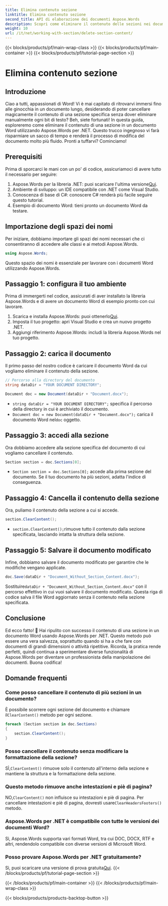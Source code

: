 ```yaml
---
title: Elimina contenuto sezione
linktitle: Elimina contenuto sezione
second_title: API di elaborazione dei documenti Aspose.Words
description: Scopri come eliminare il contenuto delle sezioni nei documenti Word usando Aspose.Words per .NET. Questa guida passo passo assicura una gestione efficiente dei documenti.
weight: 10
url: /it/net/working-with-section/delete-section-content/
---
```


{{< blocks/products/pf/main-wrap-class >}}
{{< blocks/products/pf/main-container >}}
{{< blocks/products/pf/tutorial-page-section >}}

# Elimina contenuto sezione

## Introduzione

Ciao a tutti, appassionati di Word! Vi è mai capitato di ritrovarvi immersi fino alle ginocchia in un documento lungo, desiderando di poter cancellare magicamente il contenuto di una sezione specifica senza dover eliminare manualmente ogni bit di testo? Beh, siete fortunati! In questa guida, esploreremo come eliminare il contenuto di una sezione in un documento Word utilizzando Aspose.Words per .NET. Questo trucco ingegnoso vi farà risparmiare un sacco di tempo e renderà il processo di modifica del documento molto più fluido. Pronti a tuffarvi? Cominciamo!

## Prerequisiti

Prima di sporcarci le mani con un po' di codice, assicuriamoci di avere tutto il necessario per seguire:

1.  Aspose.Words per la libreria .NET: puoi scaricare l'ultima versione[Qui](https://releases.aspose.com/words/net/).
2. Ambiente di sviluppo: un IDE compatibile con .NET come Visual Studio.
3. Conoscenza di base di C#: conoscere C# renderà più facile seguire questo tutorial.
4. Esempio di documento Word: tieni pronto un documento Word da testare.

## Importazione degli spazi dei nomi

Per iniziare, dobbiamo importare gli spazi dei nomi necessari che ci consentiranno di accedere alle classi e ai metodi Aspose.Words.

```csharp
using Aspose.Words;
```

Questo spazio dei nomi è essenziale per lavorare con i documenti Word utilizzando Aspose.Words.

## Passaggio 1: configura il tuo ambiente

Prima di immergerti nel codice, assicurati di aver installato la libreria Aspose.Words e di avere un documento Word di esempio pronto con cui lavorare.

1.  Scarica e installa Aspose.Words: puoi ottenerlo[Qui](https://releases.aspose.com/words/net/).
2. Imposta il tuo progetto: apri Visual Studio e crea un nuovo progetto .NET.
3. Aggiungi riferimento Aspose.Words: includi la libreria Aspose.Words nel tuo progetto.

## Passaggio 2: carica il documento

Il primo passo del nostro codice è caricare il documento Word da cui vogliamo eliminare il contenuto della sezione.

```csharp
// Percorso alla directory del documento
string dataDir = "YOUR DOCUMENT DIRECTORY";

Document doc = new Document(dataDir + "Document.docx");
```

- `string dataDir = "YOUR DOCUMENT DIRECTORY";` specifica il percorso della directory in cui è archiviato il documento.
- `Document doc = new Document(dataDir + "Document.docx");` carica il documento Word nel`doc` oggetto.

## Passaggio 3: accedi alla sezione

Ora dobbiamo accedere alla sezione specifica del documento di cui vogliamo cancellare il contenuto.

```csharp
Section section = doc.Sections[0];
```

- `Section section = doc.Sections[0];` accede alla prima sezione del documento. Se il tuo documento ha più sezioni, adatta l'indice di conseguenza.

## Passaggio 4: Cancella il contenuto della sezione

Ora, puliamo il contenuto della sezione a cui si accede.

```csharp
section.ClearContent();
```

- `section.ClearContent();`rimuove tutto il contenuto dalla sezione specificata, lasciando intatta la struttura della sezione.

## Passaggio 5: Salvare il documento modificato

Infine, dobbiamo salvare il documento modificato per garantire che le modifiche vengano applicate.

```csharp
doc.Save(dataDir + "Document_Without_Section_Content.docx");
```

 Sostituire`dataDir + "Document_Without_Section_Content.docx"` con il percorso effettivo in cui vuoi salvare il documento modificato. Questa riga di codice salva il file Word aggiornato senza il contenuto nella sezione specificata.

## Conclusione

Ed ecco fatto! 🎉 Hai ripulito con successo il contenuto di una sezione in un documento Word usando Aspose.Words per .NET. Questo metodo può essere una vera salvezza, soprattutto quando si ha a che fare con documenti di grandi dimensioni o attività ripetitive. Ricorda, la pratica rende perfetti, quindi continua a sperimentare diverse funzionalità di Aspose.Words per diventare un professionista della manipolazione dei documenti. Buona codifica!

## Domande frequenti

### Come posso cancellare il contenuto di più sezioni in un documento?

 È possibile scorrere ogni sezione del documento e chiamare il`ClearContent()` metodo per ogni sezione.

```csharp
foreach (Section section in doc.Sections)
{
    section.ClearContent();
}
```

### Posso cancellare il contenuto senza modificare la formattazione della sezione?

 SÌ,`ClearContent()` rimuove solo il contenuto all'interno della sezione e mantiene la struttura e la formattazione della sezione.

### Questo metodo rimuove anche intestazioni e piè di pagina?

 NO,`ClearContent()` non influisce su intestazioni e piè di pagina. Per cancellare intestazioni e piè di pagina, dovresti usare`ClearHeadersFooters()` metodo.

### Aspose.Words per .NET è compatibile con tutte le versioni dei documenti Word?

Sì, Aspose.Words supporta vari formati Word, tra cui DOC, DOCX, RTF e altri, rendendolo compatibile con diverse versioni di Microsoft Word.

### Posso provare Aspose.Words per .NET gratuitamente?

 Sì, puoi scaricare una versione di prova gratuita[Qui](https://releases.aspose.com/).
{{< /blocks/products/pf/tutorial-page-section >}}

{{< /blocks/products/pf/main-container >}}
{{< /blocks/products/pf/main-wrap-class >}}

{{< blocks/products/products-backtop-button >}}
